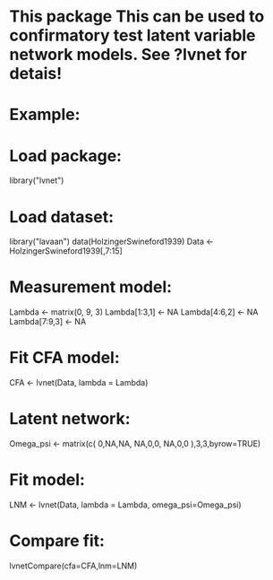 # This package This can be used to confirmatory test latent variable network models. See ?lvnet for detais!

# Example:

# Load package:
library("lvnet")

# Load dataset:
library("lavaan")
data(HolzingerSwineford1939)
Data <- HolzingerSwineford1939[,7:15]

# Measurement model:
Lambda <- matrix(0, 9, 3)
Lambda[1:3,1] <- NA
Lambda[4:6,2] <- NA
Lambda[7:9,3] <- NA

# Fit CFA model:
CFA <- lvnet(Data, lambda = Lambda)

# Latent network:
Omega_psi <- matrix(c(
  0,NA,NA,
  NA,0,0,
  NA,0,0
),3,3,byrow=TRUE)

# Fit model:
LNM <- lvnet(Data, lambda = Lambda, omega_psi=Omega_psi)

# Compare fit:
lvnetCompare(cfa=CFA,lnm=LNM)
